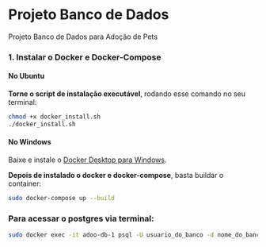 # Projeto Banco de Dados
Projeto Banco de Dados para Adoção de Pets

### 1. Instalar o Docker e Docker-Compose

#### No Ubuntu

**Torne o script de instalação executável**, rodando esse comando no seu terminal:
```sh
chmod +x docker_install.sh
./docker_install.sh
```

#### No Windows
Baixe e instale o [Docker Desktop para Windows](https://www.docker.com/products/docker-desktop).


**Depois de instalado o docker e docker-compose**, basta buildar o container:
```sh
sudo docker-compose up --build
```

### Para acessar o postgres via terminal:
```sh
sudo docker exec -it adoo-db-1 psql -U usuario_do_banco -d nome_do_banco
```